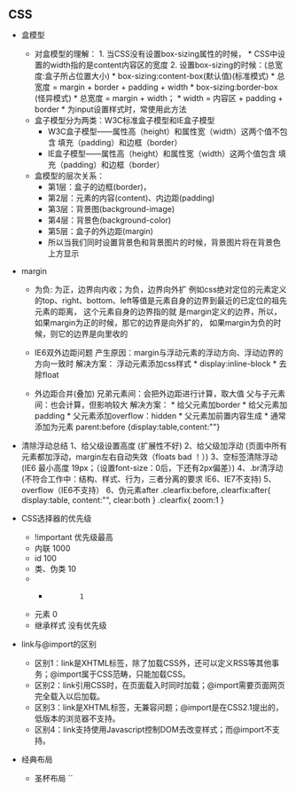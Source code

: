
## CSS
* 盒模型
	* 对盒模型的理解：
            1. 当CSS没有设置box-sizing属性的时候，
                * CSS中设置的width指的是content内容区的宽度
            2. 设置box-sizing的时候：(总宽度:盒子所占位置大小)
                * box-sizing:content-box(默认值)(标准模式)
	                * 总宽度 = margin + border + padding + width 
                * box-sizing:border-box (怪异模式)
	                * 总宽度 = margin + width；
	                * width = 内容区 + padding + border 
					* 为input设置样式时，常使用此方法
    * 盒子模型分为两类：W3C标准盒子模型和IE盒子模型 
		* W3C盒子模型——属性高（height）和属性宽（width）这两个值不包含 填充（padding）和边框（border）
		* IE盒子模型——属性高（height）和属性宽（width）这两个值包含 填充（padding）和边框（border）
	* 盒模型的层次关系：
        * 第1层：盒子的边框(border)，
        * 第2层：元素的内容(content)、内边距(padding)
        * 第3层：背景图(background-image)
        * 第4层：背景色(background-color)
        * 第5层：盒子的外边距(margin)
        * 所以当我们同时设置背景色和背景图片的时候，背景图片将在背景色上方显示
* margin
	* 为负:
		为正，边界向内收；为负，边界向外扩
			例如css绝对定位的元素定义的top、right、bottom、left等值是元素自身的边界到最近的已定位的祖先元素的距离，
			这个元素自身的边界指的就 是margin定义的边界，所以，如果margin为正的时候，那它的边界是向外扩的，
			如果margin为负的时候，则它的边界是向里收的
	* IE6双外边距问题
		产生原因：margin与浮动元素的浮动方向、浮动边界的方向一致时
		解决方案：
			浮动元素添加css样式
				* display:inline-block
				* 去除float
	
	* 外边距合并(叠加)
		兄弟元素间：会把外边距进行计算，取大值
		父与子元素间：也会计算，但影响较大
			解决方案：
				* 给父元素加border
				* 给父元素加padding
				* 父元素添加overflow：hidden
				* 父元素加前置内容生成
					* 通常添加为元素 parent:before {display:table,content:""}


* 清除浮动总结
	1、给父级设置高度 (扩展性不好)
	2、给父级加浮动 (页面中所有元素都加浮动，margin左右自动失效（floats bad ！）)
	3、空标签清除浮动 (IE6 最小高度 19px；（设置font-size：0后，下还有2px偏差）)
	4、.br清浮动	(不符合工作中：结构、样式、行为，三者分离的要求  IE6、IE7不支持)
	5、overflow（IE6不支持）
	6、伪元素after
		.clearfix:before,.clearfix:after{
			display:table,
			content:"",
			clear:both
		}
		.clearfix{
			zoom:1
		}

* CSS选择器的优先级
	* !important	优先级最高
	* 内联			1000
	* id			100
	* 类、伪类		10
	* *				1
	* 元素			0
	* 继承样式		没有优先级

* link与@import的区别
	* 区别1：link是XHTML标签，除了加载CSS外，还可以定义RSS等其他事务；@import属于CSS范畴，只能加载CSS。
	* 区别2：link引用CSS时，在页面载入时同时加载；@import需要页面网页完全载入以后加载。
	* 区别3：link是XHTML标签，无兼容问题；@import是在CSS2.1提出的，低版本的浏览器不支持。
	* 区别4：link支持使用Javascript控制DOM去改变样式；而@import不支持。
* 经典布局
	* 圣杯布局
``
<!DOCTYPE html>
<html>
	<head>
		<meta charset="UTF-8">
		<title>双飞翼布局</title>
		<!--
			优点：
				内容部分(中间列)优先加载，且实现响应宽
				结构上仅仅添加了一个父级容器
				任何一列都可以作为最高列
			缺点：
				多写了一成html结构
				
			**********************************************
			
			两组实现的对比:
				1.俩种布局方式都是把主列放在文档流最前面，使主列优先加载。
				2.两种布局方式在实现上也有相同之处，都是让三列浮动，然后通过负外边距形成三列布局。
				3.两种布局方式的不同之处在于如何处理中间主列的位置：
						圣杯布局是利用父容器的左、右内边距定位；
						双飞翼布局是把主列嵌套在div后利用主列的左、右外边距定位
		-->
		<style type="text/css">
			*{
				margin: 0;
				padding: 0;
			}
			body{
				min-width: 600px;
			}
			.header,.footer{
				border: 1px solid #000;
				background: gray;
				text-align: center;
			}
			.container{
				overflow: hidden;
			}
			.container:after{
				content: "";
				display:block ;
				clear: both;
			}
			.left,.right,.middle{
				float: left;
				padding-bottom: 10000px;
				margin-bottom: -10000px;
			}
			.left{
				width: 200px;
				background: pink;
				margin-left: -100%;
			}
			.right{
				width: 200px;
				background: pink;
				margin-left: -200px;
			}
			.middle{
				width: 100%;
				background: yellow;
			}
			.middle-inner{
				padding: 0 200px;
			}
		</style>
	</head>
	<body>
		<div class="header">
			<h4>header</h4>
		</div>
		<div class="container">
			<div class="middle">
				<div class="middle-inner">
					middle
				</div>
			</div>
			<div class="left">
				left<br />
				left<br />
				left<br />
				left<br />
				left<br />
				left<br />
				left<br />
				left<br />
				left<br />
				left<br />
				left<br />
				left<br />
			</div>
			<div class="right">right</div>
		</div>
		<div class="footer">
			<h4>footer</h4>
		</div>
	</body>
</html>	
``
* 圣杯布局
``
<!DOCTYPE html>
<html>
	<head>
		<meta charset="UTF-8">
		<title>圣杯布局</title>
		<!--
			优点：
				内容部分(中间列)优先加载，且实现响应宽
				结构上仅仅添加了一个父级容器
				任何一列都可以作为最高列
			缺点：
				使用了相对定位与负外边距，过于复杂
		-->
		<!--
		总结：
			middle写最上方，优先加载
			wrap区域，清除浮动
			三个模块开启相对定位，向左浮动
			left设置margin-left：100%，left：-200px
			right设置margitn-left：-200px，left：-200px
			middle设置width：100%
		-->
		<style type="text/css">
			*{
				margin: 0;
				padding: 0;
			}
			.header,.footer{
				border: 1px solid #000;
				background: gray;
				text-align: center;
			}
			.container{
				overflow: hidden;
				padding: 0 200px;
			}
			.left,.right,.middle{
				position: relative;
				float: left;
				/*padding-bottom: 100000px;
				margin-bottom: -100000px;*/
			}
			.left{
				width: 200px;
				background: pink;
				margin-left: -100%;
				left: -200px;
			}
			.right{
				width: 200px;
				background: pink;
				margin-left: -200px;
				right: -200px;
			}
			.middle{
				width: 100%;
				background: yellow;
				height: 200px;
			}
			
		</style>
	</head>
	<body>
		<div class="header">
			<h4>header</h4>
		</div>
		<div class="container">
			<div class="middle">middle</div>
			<div class="left">left</div>
			<div class="right">right</div>
		</div>
		<div class="footer">
			<h4>footer</h4>
		</div>
	</body>
</html>

``
